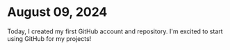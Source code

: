 # August 09, 2024
Today, I created my first GitHub account and repository. I'm excited to start using GitHub for my projects!
